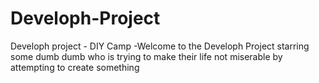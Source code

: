 # Developh-Project
Developh project - DIY Camp
-Welcome to the Developh Project starring some dumb dumb who is trying to make their life not miserable by attempting to create something

